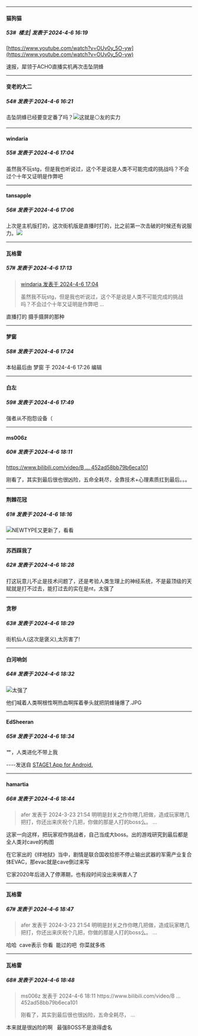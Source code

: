 ﻿
*****

####  猫狗猫  
##### 53#         楼主| 发表于 2024-4-6 16:19

[https://www.youtube.com/watch?v=OUv0y_5O-yw](https://www.youtube.com/watch?v=OUv0y_5O-yw)

速报，犀领于ACHO直播实机再次击坠阴蜂

*****

####  变老的大二  
##### 54#       发表于 2024-4-6 16:21

击坠阴蜂已经要变定番了吗？<img src="https://static.saraba1st.com/image/smiley/face2017/067.png" referrerpolicy="no-referrer">这就是⚪友的实力


*****

####  windaria  
##### 55#       发表于 2024-4-6 17:04

虽然我不玩stg，但是我也听说过，这个不是说是人类不可能完成的挑战吗？不会过个十年又证明是作弊吧


*****

####  tansapple  
##### 56#       发表于 2024-4-6 17:06

上次是主机版打的，这次街机版是直播时打的，比之前第一次击破的时候还有说服力。<img src="https://static.saraba1st.com/image/smiley/face2017/066.png" referrerpolicy="no-referrer">


*****

####  瓦格雷  
##### 57#       发表于 2024-4-6 17:13

<blockquote><a href="httphttps://bbs.saraba1st.com/2b/forum.php?mod=redirect&amp;goto=findpost&amp;pid=64500990&amp;ptid=2176494" target="_blank">windaria 发表于 2024-4-6 17:04</a>

虽然我不玩stg，但是我也听说过，这个不是说是人类不可能完成的挑战吗？不会过个十年又证明是作弊吧 ...</blockquote>
直播打的 摄手摄屏的那种


*****

####  梦窗  
##### 58#       发表于 2024-4-6 17:24

 本帖最后由 梦窗 于 2024-4-6 17:26 编辑 


*****

####  白左  
##### 59#       发表于 2024-4-6 17:49

强者从不抱怨设备（


*****

####  ms006z  
##### 60#       发表于 2024-4-6 18:11

[https://www.bilibili.com/video/B ... 452ad58bb79b6eca101](https://www.bilibili.com/video/BV1fK421h7XZ/?spm_id_from=333.337.search-card.all.click&amp;vd_source=836d4c7499461452ad58bb79b6eca101)

刚看了，其实到最后很也很凶险，五命全耗尽，全靠技术+心理素质扛到最后。。。


*****

####  荆棘花冠  
##### 61#       发表于 2024-4-6 18:16

<img src="https://static.saraba1st.com/image/smiley/face2017/037.png" referrerpolicy="no-referrer">NEWTYPE又更新了，看看


*****

####  苏西踩我了  
##### 62#       发表于 2024-4-6 18:28

打这玩意儿不止是技术问题了，还是考验人类生理上的神经系统，不是最顶级的天赋就是打不过去，能打过去的实在是nt，太强了

*****

####  贪秽  
##### 63#       发表于 2024-4-6 18:29

街机仙人(这次是褒义),太厉害了!


*****

####  白河响剑  
##### 64#       发表于 2024-4-6 18:32

<img src="https://static.saraba1st.com/image/smiley/face2017/067.png" referrerpolicy="no-referrer">太强了

他们喊着人类啊根性啊热血啊挥着拳头就把阴蜂锤爆了.JPG

*****

####  EdSheeran  
##### 65#       发表于 2024-4-6 18:34

艹，人类进化不带上我

----发送自 [STAGE1 App for Android.](http://stage1.5j4m.com/?1.37)


*****

####  hamartia  
##### 66#       发表于 2024-4-6 18:44

<blockquote>afer 发表于 2024-3-23 21:54
明明是封关之作你瞎几把做，造成玩家瞎几把打，你还出来庆祝个几把，你做的那是人打的boss么。 ...</blockquote>
这家一向这样，把玩家视作挑战者，自己当成大boss。出的游戏研究到最后都是全人类对cave的构图

在它家出的《绊地狱》当中，剧情是联合国收拾拒不停止输出武器的军需产业复合体EVAC，那evac就是cave倒过来写

它家2020年后进入了停滞期，也有段时间没出来祸害人了


*****

####  瓦格雷  
##### 67#       发表于 2024-4-6 18:47

<blockquote>afer 发表于 2024-3-23 21:54
明明是封关之作你瞎几把做，造成玩家瞎几把打，你还出来庆祝个几把，你做的那是人打的boss么。 ...</blockquote>
哈哈  cave表示 你看  能过的吧  你菜就多练

*****

####  瓦格雷  
##### 68#       发表于 2024-4-6 18:48

<blockquote>ms006z 发表于 2024-4-6 18:11
https://www.bilibili.com/video/B ... 452ad58bb79b6eca101

刚看了，其实到最后很也很凶险，五命全耗尽， ...</blockquote>
本来就是很凶险的啊   最强BOSS不是浪得虚名

